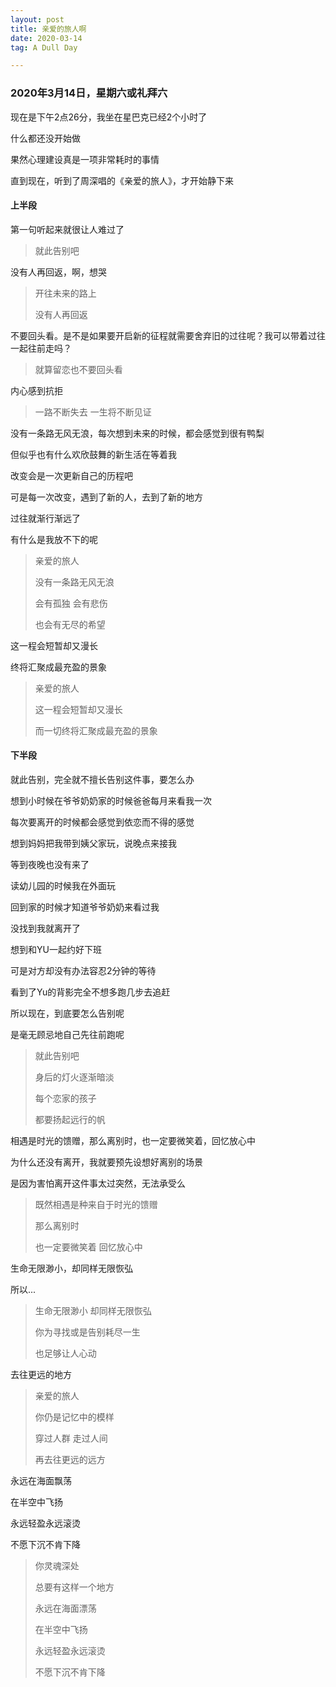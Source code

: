 ```yaml
---
layout: post
title: 亲爱的旅人啊
date: 2020-03-14
tag: A Dull Day

---
```


### 2020年3月14日，星期六或礼拜六

现在是下午2点26分，我坐在星巴克已经2个小时了

什么都还没开始做

果然心理建设真是一项非常耗时的事情

直到现在，听到了周深唱的《亲爱的旅人》，才开始静下来

#### 上半段

第一句听起来就很让人难过了

> 就此告别吧

没有人再回返，啊，想哭

> 开往未来的路上
>
> 没有人再回返

不要回头看。是不是如果要开启新的征程就需要舍弃旧的过往呢？我可以带着过往一起往前走吗？

> 就算留恋也不要回头看

内心感到抗拒

> 一路不断失去 一生将不断见证

没有一条路无风无浪，每次想到未来的时候，都会感觉到很有鸭梨

但似乎也有什么欢欣鼓舞的新生活在等着我

改变会是一次更新自己的历程吧

可是每一次改变，遇到了新的人，去到了新的地方

过往就渐行渐远了

有什么是我放不下的呢

> 亲爱的旅人 
>
> 没有一条路无风无浪
>
> 会有孤独 会有悲伤
>
> 也会有无尽的希望

这一程会短暂却又漫长

终将汇聚成最充盈的景象

> 亲爱的旅人
>
> 这一程会短暂却又漫长
>
> 而一切终将汇聚成最充盈的景象


#### 下半段

就此告别，完全就不擅长告别这件事，要怎么办

想到小时候在爷爷奶奶家的时候爸爸每月来看我一次

每次要离开的时候都会感觉到依恋而不得的感觉

想到妈妈把我带到姨父家玩，说晚点来接我

等到夜晚也没有来了

读幼儿园的时候我在外面玩

回到家的时候才知道爷爷奶奶来看过我

没找到我就离开了

想到和YU一起约好下班

可是对方却没有办法容忍2分钟的等待

看到了Yu的背影完全不想多跑几步去追赶

所以现在，到底要怎么告别呢

是毫无顾忌地自己先往前跑呢

> 就此告别吧
>
> 身后的灯火逐渐暗淡
>
> 每个恋家的孩子
>
> 都要扬起远行的帆
>

相遇是时光的馈赠，那么离别时，也一定要微笑着，回忆放心中

为什么还没有离开，我就要预先设想好离别的场景

是因为害怕离开这件事太过突然，无法承受么
>
> 既然相遇是种来自于时光的馈赠
>
> 那么离别时
>
> 也一定要微笑着 回忆放心中

生命无限渺小，却同样无限恢弘

所以...
>
> 生命无限渺小 却同样无限恢弘
>
> 你为寻找或是告别耗尽一生
>
> 也足够让人心动

去往更远的地方
>
> 亲爱的旅人
>
> 你仍是记忆中的模样
>
> 穿过人群 走过人间
>
> 再去往更远的远方

永远在海面飘荡

在半空中飞扬

永远轻盈永远滚烫

不愿下沉不肯下降
>
> 你灵魂深处
>
> 总要有这样一个地方
>
> 永远在海面漂荡
>
> 在半空中飞扬
>
> 永远轻盈永远滚烫
>
> 不愿下沉不肯下降
